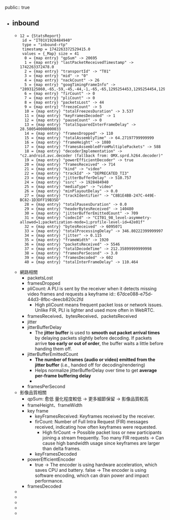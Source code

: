 public:: true

- ## inbound
	- ```
	  12 = {StatsReport} 
	   id = "IT01V1928484940"
	   type = "inbound-rtp"
	   timestamp = 1742263372529415.0
	   values = {_Map} size = 41
	    0 = {map entry} "qpSum" -> 20695
	    1 = {map entry} "lastPacketReceivedTimestamp" -> 1742263372478.0
	    2 = {map entry} "transportId" -> "T01"
	    3 = {map entry} "mid" -> "0"
	    4 = {map entry} "nackCount" -> 26
	    5 = {map entry} "googTimingFrameInfo" -> "2893125860,-65,-59,-45,-44,-1,-65,-65,1295254453,1295254454,1295254520,1295255042,1295255244,0,1"
	    6 = {map entry} "firCount" -> 0
	    7 = {map entry} "pliCount" -> 0
	    8 = {map entry} "packetsLost" -> 44
	    9 = {map entry} "freezeCount" -> 5
	    10 = {map entry} "totalFreezesDuration" -> 3.537
	    11 = {map entry} "keyFramesDecoded" -> 1
	    12 = {map entry} "pauseCount" -> 0
	    13 = {map entry} "totalSquaredInterFrameDelay" -> 28.500540000000033
	    14 = {map entry} "framesDropped" -> 110
	    15 = {map entry} "totalAssemblyTime" -> 64.27197799999999
	    16 = {map entry} "frameHeight" -> 1080
	    17 = {map entry} "framesAssembledFromMultiplePackets" -> 588
	    18 = {map entry} "decoderImplementation" -> "c2.android.avc.decoder (fallback from: OMX.sprd.h264.decoder)"
	    19 = {map entry} "powerEfficientDecoder" -> true
	    20 = {map entry} "framesReceived" -> 714
	    21 = {map entry} "kind" -> "video"
	    22 = {map entry} "trackId" -> "DEPRECATED_TI3"
	    23 = {map entry} "jitterBufferDelay" -> 510.757
	    24 = {map entry} "ssrc" -> 1928484940
	    25 = {map entry} "mediaType" -> "video"
	    26 = {map entry} "minPlayoutDelay" -> 0.0
	    27 = {map entry} "trackIdentifier" -> "C8B1E4BB-247C-449E-BC82-1D3DFF19B35D"
	    28 = {map entry} "totalPausesDuration" -> 0.0
	    29 = {map entry} "headerBytesReceived" -> 140480
	    30 = {map entry} "jitterBufferEmittedCount" -> 709
	    31 = {map entry} "codecId" -> "CIT01_98_level-asymmetry-allowed=1;packetization-mode=1;profile-level-id=42e01f"
	    32 = {map entry} "bytesReceived" -> 6095071
	    33 = {map entry} "totalProcessingDelay" -> 346.80222399999997
	    34 = {map entry} "jitter" -> 0.115
	    35 = {map entry} "frameWidth" -> 1920
	    36 = {map entry} "packetsReceived" -> 5546
	    37 = {map entry} "totalDecodeTime" -> 212.35899999999998
	    38 = {map entry} "framesPerSecond" -> 3.0
	    39 = {map entry} "framesDecoded" -> 602
	    40 = {map entry} "totalInterFrameDelay" -> 110.464
	  ```
	- 網路相關
		- packetsLost
		- framesDropped
		- pliCount: A PLI is sent by the receiver when it detects missing video frames and requests a keyframe
		  id:: 67dce088-e75d-44d3-8fbc-deecb820c2fd
			- High pliCount means frequent packet loss or network issues.
			  Unlike FIR, PLI is lighter and used more often in WebRTC.
		- framesReceived、bytesReceived、packetsReceived
		- jitter
		- jitterBufferDelay
			- The **jitter buffer** is used to **smooth out packet arrival times** by delaying packets slightly before decoding.
			  If packets arrive **too early or out of order**, the buffer waits a little before handing them off.
		- jitterBufferEmittedCount
			- **The number of frames (audio or video) emitted from the jitter buffer** (i.e., handed off for decoding/rendering)
			- Helps normalize jitterBufferDelay over time to get **average per-frame buffering delay**
			-
		- framesPerSecond
	- 影像品質相關
		- qpSum: 愈低 量化程度較低 → 更多細節保留 → 影像品質較高
		- frameHeight、frameWidth
		- key frame
			- keyFramesReceived: Keyframes received by the receiver.
			- firCount: Number of Full Intra Request (FIR) messages received, indicating how often keyframes were requested.
				- High firCount → Possible packet loss or new participants joining a stream frequently.
				  Too many FIR requests → Can cause high bandwidth usage since keyframes are larger than delta frames.
			- keyFramesDecoded
		- powerEfficientEncoder
			- true → The encoder is using hardware acceleration, which saves CPU and battery.
			  false → The encoder is using software encoding, which can drain power and impact performance.
		- framesDecoded
	-
	-
	-
	-
	-